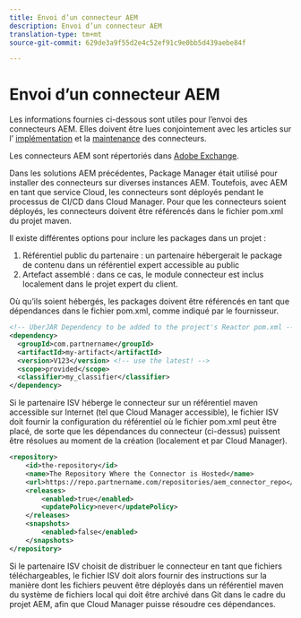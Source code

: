 ```yaml
---
title: Envoi d’un connecteur AEM
description: Envoi d’un connecteur AEM
translation-type: tm+mt
source-git-commit: 629de3a9f55d2e4c52ef91c9e0bb5d439aebe84f

---
```



Envoi d’un connecteur AEM
===========================

Les informations fournies ci-dessous sont utiles pour l’envoi des connecteurs AEM. Elles doivent être lues conjointement avec les articles sur l’ [implémentation](implement.md) et la [maintenance](maintain.md) des connecteurs.

Les connecteurs AEM sont répertoriés dans [Adobe Exchange](https://marketing.adobe.com/resources/content/resources/en/exchange/marketplace.html).

Dans les solutions AEM précédentes, Package Manager était utilisé pour installer des connecteurs sur diverses instances AEM. Toutefois, avec AEM en tant que service Cloud, les connecteurs sont déployés pendant le processus de CI/CD dans Cloud Manager. Pour que les connecteurs soient déployés, les connecteurs doivent être référencés dans le fichier pom.xml du projet maven.

Il existe différentes options pour inclure les packages dans un projet :

1. Référentiel public du partenaire : un partenaire hébergerait le package de contenu dans un référentiel expert accessible au public
1. Artefact assemblé : dans ce cas, le module connecteur est inclus localement dans le projet expert du client.

Où qu’ils soient hébergés, les packages doivent être référencés en tant que dépendances dans le fichier pom.xml, comme indiqué par le fournisseur.

```xml
<!-- UberJAR Dependency to be added to the project's Reactor pom.xml -->
<dependency>
  <groupId>com.partnername</groupId>
  <artifactId>my-artifact</artifactId>
  <version>V123</version> <!-- use the latest! -->
  <scope>provided</scope>
  <classifier>my_classifier</classifier>
</dependency>
```

Si le partenaire ISV héberge le connecteur sur un référentiel maven accessible sur Internet (tel que Cloud Manager accessible), le fichier ISV doit fournir la configuration du référentiel où le fichier pom.xml peut être placé, de sorte que les dépendances du connecteur (ci-dessus) puissent être résolues au moment de la création (localement et par Cloud Manager).

```xml
<repository>
    <id>the-repository</id>
    <name>The Repository Where the Connector is Hosted</name>
    <url>https://repo.partnername.com/repositories/aem_connector_repo</url>
    <releases>
        <enabled>true</enabled>
        <updatePolicy>never</updatePolicy>
    </releases>
    <snapshots>
        <enabled>false</enabled>
    </snapshots>
</repository>
```

Si le partenaire ISV choisit de distribuer le connecteur en tant que fichiers téléchargeables, le fichier ISV doit alors fournir des instructions sur la manière dont les fichiers peuvent être déployés dans un référentiel maven du système de fichiers local qui doit être archivé dans Git dans le cadre du projet AEM, afin que Cloud Manager puisse résoudre ces dépendances.
